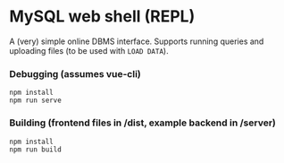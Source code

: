 # MySQL web shell (REPL)

A (very) simple online DBMS interface. 
Supports running queries and uploading files (to be used with `LOAD DATA`).

### Debugging (assumes vue-cli)
```
npm install
npm run serve
```

### Building (frontend files in /dist, example backend in /server)
```
npm install
npm run build
```

